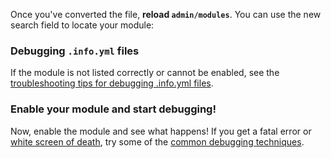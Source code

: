 Once you've converted the file, **reload `admin/modules`**. You can use the new search field to locate your module:

### Debugging `.info.yml` files

If the module is not listed correctly or cannot be enabled, see the [troubleshooting tips for debugging .info.yml files](https://drupal.org/node/2000204#debugging).

### Enable your module and start debugging!

Now, enable the module and see what happens! If you get a fatal error or [white screen of death](http://drupal.org/node/158043), try some of the [common debugging techniques](https://drupal.org/node/2118095).
